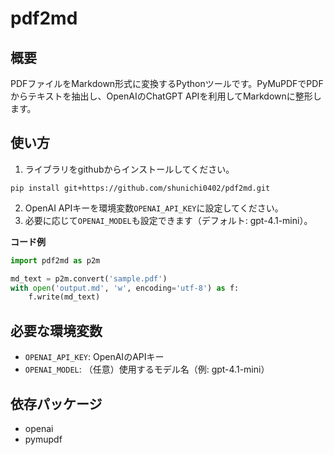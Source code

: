 # pdf2md

## 概要
PDFファイルをMarkdown形式に変換するPythonツールです。PyMuPDFでPDFからテキストを抽出し、OpenAIのChatGPT APIを利用してMarkdownに整形します。

## 使い方
1. ライブラリをgithubからインストールしてください。
```
pip install git+https://github.com/shunichi0402/pdf2md.git
```


2. OpenAI APIキーを環境変数`OPENAI_API_KEY`に設定してください。
3. 必要に応じて`OPENAI_MODEL`も設定できます（デフォルト: gpt-4.1-mini）。


**コード例**
```python
import pdf2md as p2m

md_text = p2m.convert('sample.pdf')
with open('output.md', 'w', encoding='utf-8') as f:
    f.write(md_text)
```

## 必要な環境変数
- `OPENAI_API_KEY`: OpenAIのAPIキー
- `OPENAI_MODEL`: （任意）使用するモデル名（例: gpt-4.1-mini）

## 依存パッケージ
- openai
- pymupdf
